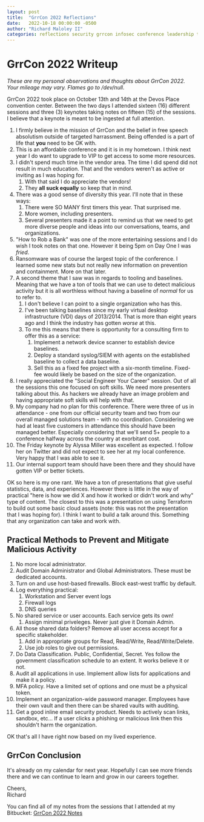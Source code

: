 ```yaml
---
layout: post
title:  "GrrCon 2022 Reflections"
date:   2022-10-18 00:00:00 -0500
author:	"Richard Maloley II"
categories:	reflections security grrcon infosec conference leadership thoughts
---
```


# GrrCon 2022 Writeup

*These are my personal observations and thoughts about GrrCon 2022. Your mileage may vary. Flames go to /dev/null.*

GrrCon 2022 took place on October 13th and 14th at the Devos Place convention center. Between the two days I attended sixteen (16) different sessions and three (3) keynotes taking notes on fifteen (15) of the sessions. I believe that a keynote is meant to be ingested at full attention. 

1. I firmly believe in the mission of GrrCon and the belief in free speech absolutism outside of targeted harrassment. Being offended is a part of life that **you** need to be OK with. 
2. This is an affordable conference and it is in my hometown. I think next year I do want to upgrade to VIP to get access to some more resources. 
3. I didn't spend much time in the vendor area. The time I did spend did not result in much education. That and the vendors weren't as active or inviting as I was hoping for. 
	1. With that said I do appreciate the vendors!
	2. They **all suck equally** so keep that in mind.
5. There was a good sense of diversity this year. I'll note that in these ways: 
	1. There were SO MANY first timers this year. That surprised me. 
	2. More women, including presenters. 
	3. Several presenters made it a point to remind us that we need to get more diverse people and ideas into our conversations, teams, and organizations.
6. "How to Rob a Bank" was one of the more entertaining sessions and I do wish I took notes on that one. However it being 5pm on Day One I was _fried_. 
7. Ransomware was of course the largest topic of the conference. I learned some new stats but not really new information on prevention and containment. More on that later. 
8. A second theme that I saw was in regards to tooling and baselines. Meaning that we have a ton of tools that we can use to detect malicious activity but it is all worthless without having a baseline of _normal_ for us to refer to. 
	1. I don't believe I can point to a single organization who has this.
	2. I've been talking baselines since my early virtual desktop infrastructure (VDI) days of 2013/2014. That is more than eight years ago and I think the industry has gotten _worse_ at this. 
	3. To me this means that there is opportunity for a consulting firm to offer this as a service: 
		1. Implement a network device scanner to establish device baselines. 
		2. Deploy a standard syslog/SIEM with agents on the established baseline to collect a data baseline. 
		3. Sell this as a fixed fee project with a six-month timeline. Fixed-fee would likely be based on the size of the organization.
9. I really appreciated the "Social Engineer Your Career" session. Out of all the sessions this one focused on soft skills. We need more presenters talking about this. As hackers we already have an image problem and having appropriate soft skills will help with that. 
10. My company had no plan for this conference. There were three of us in attendance - one from our official security team and two from our overall managed solutions team - with no coordination. Considering we had at least five customers in attendance this should have been managed better. Especially considering that we'll send 5+ people to a conference halfway across the country at exorbitant cost. 
11. The Friday keynote by Alyssa Miller was excellent as expected. I follow her on Twitter and did not expect to see her at my local conference. Very happy that I was able to see it. 
12. Our internal support team should have been there and they should have gotten VIP or better tickets. 

OK so here is my one rant. We have a ton of presentations that give useful statistics, data, and experiences. However there is little in the way of practical "here is how we did X and how it worked or didn't work and why" type of content. The closest to this was a presentation on using Terraform to build out some basic cloud assets (note: this was not the presentation that I was hoping for). I think I want to build a talk around this. Something that any organization can take and work with. 

## Practical Methods to Prevent and Mitigate Malicious Activity

1. No more local administrator. 
2. Audit Domain Administrator and Global Administrators. These must be dedicated accounts. 
3. Turn on and use host-based firewalls. Block east-west traffic by default.
4. Log everything practical: 
	1. Workstation and Server event logs
	2. Firewall logs
	3. DNS queries
5. No shared service or user accounts. Each service gets its own! 
	1. Assign minimal priveleges. Never just give it Domain Admin. 
6. All those shared data folders? Remove all user access accept for a specific stakeholder. 
	1. Add in appropriate groups for Read, Read/Write, Read/Write/Delete. 
	2. Use job roles to give out permissions. 
7. Do Data Classification. Public, Confidential, Secret. Yes follow the government classification schedule to an extent. It works believe it or not. 
8. Audit all applications in use. Implement allow lists for applications and make it a policy. 
9. MFA policy. Have a limited set of options and one must be a physical token. 
10. Implement an organization-wide password manager. Employees have their own vault and then there can be shared vaults with auditing. 
11. Get a good inline email security product. Needs to actively scan links, sandbox, etc... If a user clicks a phishing or malicious link then this shouldn't harm the organization. 

OK that's all I have right now based on my lived experience. 

## GrrCon Conclusion

It's already on my calendar for next year. Hopefully I can see more friends there and we can continue to learn and grow in our careers together. 

Cheers,  
Richard

You can find all of my notes from the sessions that I attended at my Bitbucket: [GrrCon 2022 Notes](https://bitbucket.org/rmaloley/grrcon-2022)

